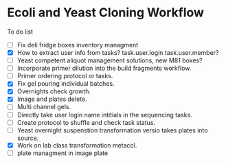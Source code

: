 Ecoli and Yeast Cloning Workflow
===

To do list

- [ ] Fix deli fridge boxes inventory managment
- [x] How to extract user info from tasks?
task.user.login
task.user.member?
- [ ] Yeast competent aliquot management solutions, new M81 boxes?
- [ ] Incorporate primer dilution into the build fragments workflow.
- [ ] Primer ordering protocol or tasks.
- [x] Fix gel pouring individual batches.
- [x] Overnights check growth.
- [x] Image and plates delete.
- [ ] Multi channel gels.
- [ ] Directly take user login name intitials in the sequencing tasks.
- [ ] Create protocol to shuffle and check task status.
- [ ] Yeast overnight suspenstion transformation versio takes plates into source.
- [x] Work on lab class transformation metacol.
- [ ] plate managment in image plate